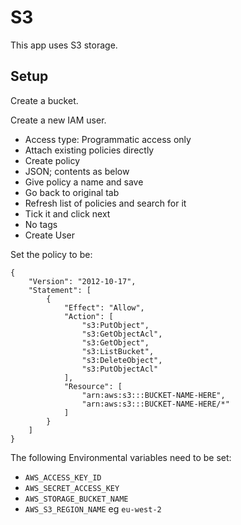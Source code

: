 # S3

This app uses S3 storage.

## Setup

Create a bucket.

Create a new IAM user.
* Access type: Programmatic access only
* Attach existing policies directly 
* Create policy
* JSON; contents as below
* Give policy a name and save
* Go back to original tab
* Refresh list of policies and search for it
* Tick it and click next
* No tags
* Create User


Set the policy to be:

```
{
    "Version": "2012-10-17",
    "Statement": [
        {
            "Effect": "Allow",
            "Action": [
                "s3:PutObject",
                "s3:GetObjectAcl",
                "s3:GetObject",
                "s3:ListBucket",
                "s3:DeleteObject",
                "s3:PutObjectAcl"
            ],
            "Resource": [
                "arn:aws:s3:::BUCKET-NAME-HERE",
                "arn:aws:s3:::BUCKET-NAME-HERE/*"
            ]
        }
    ]
}
```

The following Environmental variables need to be set:

* `AWS_ACCESS_KEY_ID`
* `AWS_SECRET_ACCESS_KEY`
* `AWS_STORAGE_BUCKET_NAME`
* `AWS_S3_REGION_NAME` eg `eu-west-2`
